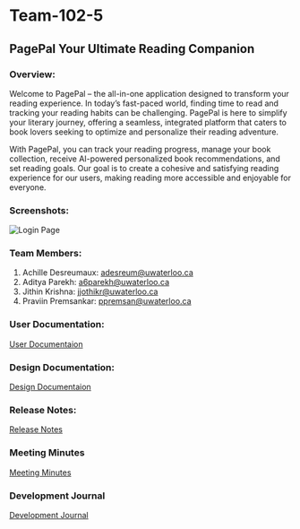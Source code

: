 # Team-102-5

## PagePal Your Ultimate Reading Companion

### Overview:

Welcome to PagePal – the all-in-one application designed to transform your reading experience. In today’s fast-paced world, finding time to read and tracking your reading habits can be challenging. PagePal is here to simplify your literary journey, offering a seamless, integrated platform that caters to book lovers seeking to optimize and personalize their reading adventure.

With PagePal, you can track your reading progress, manage your book collection, receive AI-powered personalized book recommendations, and set reading goals. Our goal is to create a cohesive and satisfying reading experience for our users, making reading more accessible and enjoyable for everyone.

### Screenshots:

![Login Page](https://git.uwaterloo.ca/ppremsan/team-102-5/-/blob/main/PagePal/src/main/resources/login.png)

### Team Members:
1. Achille Desreumaux: adesreum@uwaterloo.ca
2. Aditya Parekh: a6parekh@uwaterloo.ca
3. Jithin Krishna: jjothikr@uwaterloo.ca
4. Praviin Premsankar: ppremsan@uwaterloo.ca

### User Documentation:

[User Documentaion](../../wikis/User-Documentation)

### Design Documentation:

[Design Documentaion](../../wikis/Design-Documentation)

### Release Notes:

[Release Notes](../../wikis/Release-Notes)

### Meeting Minutes

[Meeting Minutes](../../wikis/Meeting-Minutes)

### Development Journal

[Development Journal](../../wikis/Development-Journal)
